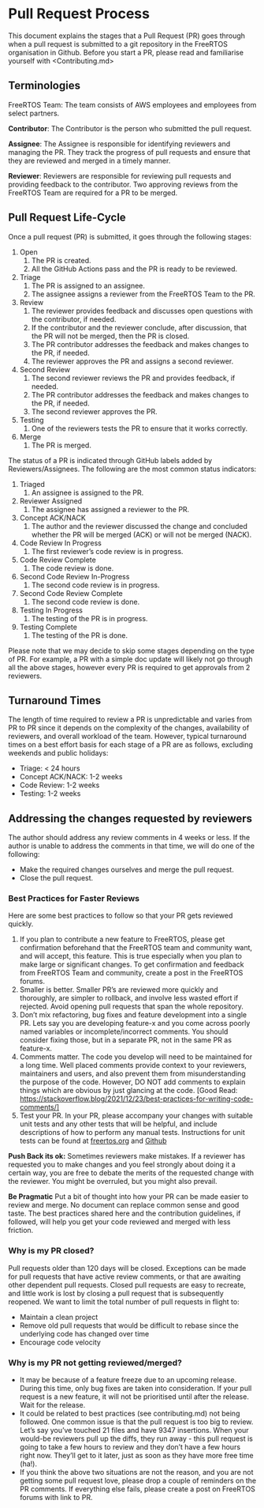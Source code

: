 # Pull Request Process

This document explains the stages that a Pull Request (PR) goes through when a pull request is submitted to a git repository in the FreeRTOS organisation in Github. Before you start a PR, please read and familiarise yourself with <Contributing.md>

## ****Terminologies****

FreeRTOS Team:  The team consists of AWS employees and  employees from select partners. 

**Contributor**: The Contributor is the person who submitted the pull request.

**Assignee**: The Assignee is responsible for identifying reviewers  and managing the PR. They track the progress of pull requests and ensure that they are reviewed and merged in a timely manner.

**Reviewer**: Reviewers are responsible for reviewing pull requests and providing feedback to the contributor. Two approving reviews from the FreeRTOS Team are required for a PR to be merged. 


## ****Pull Request Life-Cycle****

Once a pull request (PR) is submitted, it goes through the following stages:

1. Open
    1. The PR is created.
    2. All the GitHub Actions pass and the PR is ready to be reviewed. 
2. Triage
    1. The PR is assigned to an assignee.
    2. The assignee assigns a reviewer from the FreeRTOS Team to the PR.
3. Review
    1. The reviewer provides feedback and discusses open questions with the contributor, if needed.
    2. If the contributor and the reviewer conclude, after discussion, that the PR will not be merged, then the PR is closed.
    3. The PR contributor addresses the feedback and makes changes to the PR, if needed.
    4. The reviewer approves the PR and assigns a second reviewer.
4. Second Review
    1. The second reviewer reviews the PR and provides feedback, if needed.
    2. The PR contributor addresses the feedback and makes changes to the PR, if needed.
    3. The second reviewer approves the PR.
5. Testing
    1. One of the reviewers tests the PR to ensure that it works correctly.
6. Merge
    1. The PR is merged.


The status of a PR is indicated through GitHub labels added by Reviewers/Assignees. The following are the most common status indicators:

1. Triaged
    1. An assignee is assigned to the PR.
2. Reviewer Assigned
    1. The assignee has assigned a reviewer to the PR.
3. Concept ACK/NACK
    1. The author and the reviewer discussed the change and concluded whether the PR will be merged (ACK) or will not be merged (NACK).
4. Code Review In Progress
    1. The first reviewer’s code review is in progress.
5. Code Review Complete
    1. The code review is done.
6. Second Code Review In-Progress
    1. The second code review is in progress.
7. Second Code Review Complete
    1. The second code review is done.
8. Testing In Progress
    1. The testing of the PR is in progress.
9. Testing Complete
    1. The testing of the PR is done.


Please note that we may decide to skip some stages depending on the type of PR. For example, a PR with a simple doc update will likely not go through all the above stages, however every PR is required to get approvals from 2 reviewers.
 

## Turnaround Times

The length of time required to review a PR is unpredictable and varies from PR to PR since it depends on the complexity of the changes, availability of reviewers, and overall workload of the team. However, typical turnaround times on a best effort basis for each stage of a PR are as follows, excluding weekends and public holidays:

* Triage: < 24 hours
* Concept ACK/NACK: 1-2 weeks
* Code Review: 1-2 weeks
* Testing: 1-2 weeks

## Addressing the changes requested by reviewers

The author should address any review comments in 4 weeks or less. If the author is unable to address the comments in that time, we will do one of the following:

* Make the required changes ourselves and merge the pull request.
* Close the pull request.

### Best Practices for Faster Reviews

Here are some best practices to follow so that your PR gets reviewed quickly. 

1. If you plan to contribute a new feature to FreeRTOS, please get confirmation beforehand that the FreeRTOS team and community want, and will accept, this feature. This is true especially when you plan to make large or significant changes.  To get confirmation and feedback from FreeRTOS Team and  community, create a post in the FreeRTOS forums. 
2. Smaller is better. Smaller PR’s are reviewed more quickly and thoroughly, are simpler to rollback, and involve less wasted effort if rejected.  Avoid opening pull requests that span the whole repository.
3. Don’t mix refactoring, bug fixes and feature development into a single PR. Lets say you are developing feature-x  and you come across poorly named variables or incomplete/incorrect comments. You should consider fixing those, but in a separate PR, not in the same PR as feature-x. 
4. Comments matter. The code you develop will need to be maintained for a long time. Well placed comments provide context to your reviewers, maintainers and users, and also prevent them from misunderstanding the purpose of the code.  However, DO NOT add comments to explain things which are obvious by just glancing at the code. [Good Read: https://stackoverflow.blog/2021/12/23/best-practices-for-writing-code-comments/]
5. Test your PR. In your PR, please accompany your changes with suitable unit tests and any other tests that will be helpful, and include descriptions of how to perform any manual tests. Instructions for unit tests can be found at [freertos.org](https://freertos.org/FreeRTOS-Coding-Standard-and-Style-Guide.html#Testing) and [Github](https://github.com/FreeRTOS/FreeRTOS/blob/main/FreeRTOS/Test/CMock/Readme.md)


**Push Back its ok:**
Sometimes reviewers make mistakes. If a reviewer has requested you to make changes and you feel strongly about doing it a certain way, you are free to debate the merits of the requested change with the reviewer. You might be overruled, but you might also prevail. 

**Be Pragmatic**
Put a bit of thought into how your PR can be made easier to review and merge. No document can replace common sense and good taste. The best practices shared here and the contribution guidelines, if followed, will help you get your code reviewed and merged with less friction. 


### **Why is  my PR closed?** 

Pull requests older than 120 days will be closed. Exceptions can be made for pull requests that have active review comments, or that are awaiting other dependent pull requests. Closed pull requests are easy to recreate, and little work is lost by closing a pull request that is subsequently reopened. We want to limit the total number of pull requests in flight to:

* Maintain a clean project
* Remove old pull requests that would be difficult to rebase since the underlying code has changed over time
* Encourage code velocity

### Why is my PR not getting reviewed/merged?

* It may be because of a feature freeze due to an upcoming release. During this time, only bug fixes are taken into consideration. If your pull request is a new feature, it will not be prioritised until after the release. Wait for the release.
* It could be related to best practices (see contributing.md) not being followed. One common issue is that the pull request is too big to review. Let’s say you’ve touched 21 files and have 9347 insertions. When your would-be reviewers pull up the diffs, they run away - this pull request is going to take a few hours to review and they don’t have a few hours right now. They’ll get to it later, just as soon as they have more free time (ha!).
* If you think the above two situations are not the reason, and you are not getting some pull request love,  please drop a couple of reminders on the PR comments. If everything else fails, please create a post on FreeRTOS forums with link to PR. 



